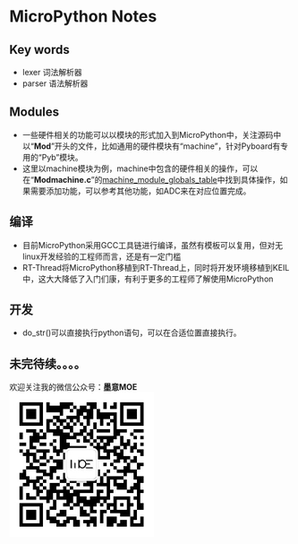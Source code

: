 # MicroPython Notes
## Key words
- lexer  词法解析器
- parser 语法解析器

## Modules
- 一些硬件相关的功能可以以模块的形式加入到MicroPython中，关注源码中以“**Mod**”开头的文件，比如通用的硬件模块有“machine”，针对Pyboard有专用的“Pyb”模块。
- 这里以machine模块为例，machine中包含的硬件相关的操作，可以在“**Modmachine.c**”的[machine_module_globals_table](https://github.com/micropython/micropython/blob/a275cb0f487cd6517760271dc01d369c32600c63/ports/stm32/modmachine.c#L526)中找到具体操作，如果需要添加功能，可以参考其他功能，如ADC来在对应位置完成。

## 编译
- 目前MicroPython采用GCC工具链进行编译，虽然有模板可以复用，但对无linux开发经验的工程师而言，还是有一定门槛
- RT-Thread将MicroPython移植到RT-Thread上，同时将开发环境移植到KEIL中，这大大降低了入门们康，有利于更多的工程师了解使用MicroPython    

## 开发
- do_str()可以直接执行python语句，可以在合适位置直接执行。




未完待续。。。。    
---

欢迎关注我的微信公众号：**墨意MOE**    
![](../Pic/Misc/qrcode_for_gh_a64f54357afb_258.jpg)
